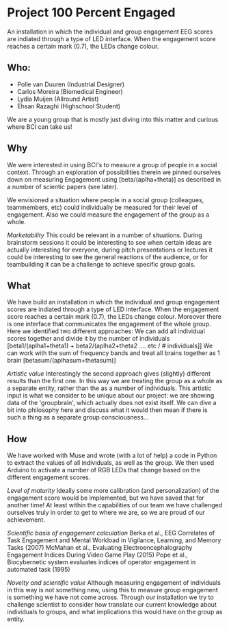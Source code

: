 # Project 100 Percent Engaged
An installation in which the individual and group engagement EEG scores are indiated through a type of LED interface. When the engagement score reaches a certain mark (0.7), the LEDs change colour.

## Who:
- Polle van Duuren (Industrial Designer)
- Carlos Moreira (Biomedical Engineer)
- Lydia Muijen (Allround Artist)
- Ehsan Razaghi (Highschool Student)

We are a young group that is mostly just diving into this matter and curious where BCI can take us!

## Why
We were interested in using BCI's to measure a group of people in a social context. Through an exploration of possibilities therein we pinned ourselves down on measuring Engagement using [beta/(aplha+theta)] as described in a number of scientic papers (see later).

We envisioned a situation where people in a social group (colleagues, teammembers, etc) could individually be measured for their level of engagement. Also we could measure the engagement of the group as a whole.

*Marketability*
This could be relevant in a number of situations. During brainstorm sessions it could be interesting to see when certain ideas are actually interesting for everyone, during pitch presentations or lectures it could be interesting to see the general reactions of the audience, or for teambuilding it can be a challenge to achieve specific group goals.

## What
We have build an installation in which the individual and group engagement scores are indiated through a type of LED interface. When the engagement score reaches a certain mark (0.7), the LEDs change colour.
Moreover there is one interface that communicates the engagement of the whole group. Here we identified two different approaches:
We can add all individual scores together and divide it by the number of individuals [beta1/(aplha1+theta1) + beta2/(aplha2+theta2 .... etc / # individuals]]
We can work with the sum of frequency bands and treat all brains together as 1 brain [betasum/(aplhasum+thetasum)]

*Artistic value*
Interestingly the second approach gives (slightly) different results than the first one. In this way we are treating the group as a whole as a separate entity, rather than the as a number of individuals. This artistic input is what we consider to be unique about our project: we are showing data of the 'groupbrain', which actually does not exist itself. We can dive a bit into philosophy here and discuss what it would then mean if there is such a thing as a separate group consciousness...

## How
We have worked with Muse and wrote (with a lot of help) a code in Python to extract the values of all individuals, as well as the group. We then used Arduino to activate a number of RGB LEDs that change based on the different engagement scores. 

*Level of maturity*
Ideally some more calibration (and personalization) of the engagement score would be implemented, but we have saved that for another time! At least within the capabilities of our team we have challenged ourselves truly in order to get to where we are, so we are proud of our achievement.

*Scientific basis of engagement calculation*
Berka et al., EEG Correlates of Task Engagement and Mental Workload in Vigilance, Learning, and Memory Tasks (2007)
McMahan et al., Evaluating Electroencephalography Engagement Indices During Video Game Play (2015)
Pope et al., Biocybernetic system evaluates indices of operator engagement in automated task (1995)

*Novelty and scientific value*
Although measuring engagement of individuals in this way is not something new, using this to measure group engagement is something we have not come across. Through our installation we try to challenge scientist to consider how translate our current knowledge about individuals to groups, and what implications this would have on the group as entity.
